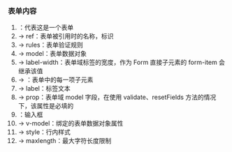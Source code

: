 ### 表单内容
1. <el-form>：代表这是一个表单
2. <el-form> -> ref：表单被引用时的名称，标识
3. <el-form> -> rules：表单验证规则
4. <el-form> -> model：表单数据对象
5. <el-form> -> label-width：表单域标签的宽度，作为 Form 直接子元素的 form-item 会继承该值
6. <el-form> -> <el-form-item>：表单中的每一项子元素
7. <el-form-item> -> label：标签文本
8. <el-form-item> -> prop：表单域 model 字段，在使用 validate、resetFields 方法的情况下，该属性是必填的
9. <el-input>：输入框
10. <el-input> -> v-model：绑定的表单数据对象属性
11. <el-input> -> style：行内样式
12. <el-input> -> maxlength：最大字符长度限制